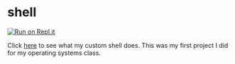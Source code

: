 # shell
[![Run on Repl.it](https://repl.it/badge/github/durgadarba97/shell)](https://repl.it/github/durgadarba97/shell)


Click <a href="https://github.com/durgadarba97/shell/blob/master/308-project-1.pdf">here</a> to see what my custom shell does. 
This was my first project I did for my operating systems class.
